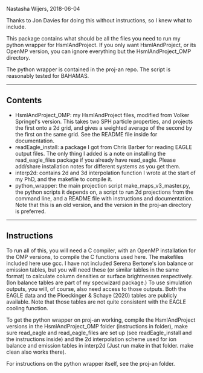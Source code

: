 Nastasha Wijers, 2018-06-04

Thanks to Jon Davies for doing this without instructions, so I knew what to
include.

This package contains what should be all the files you need to run my python
wrapper for HsmlAndProject. If you only want HsmlAndProject, or its OpenMP
version, you can ignore everything but the HsmlAndProject_OMP directory.

The python wrapper is contained in the proj-an repo. 
The script is reasonably tested for BAHAMAS.


-------------------------------------------------------------------------------
Contents
-------------------------------------------------------------------------------
- HsmlAndProject_OMP: my HsmlAndProject files, modified from Volker Springel's
  version. This takes two SPH particle properties, and projects the first onto
  a 2d grid, and gives a weighted average of the second by the first on the 
  same grid. See the README file inside for documentation.
- readEagle_install: a package I got from Chris Barber for reading EAGLE output
  files. The only thing I added is a note on installing the read_eagle_files 
  package if you already have read_eagle. Please add/share installation notes
  for different systems as you get them. 
- interp2d: contains 2d and 3d interpolation function I wrote at the start of my 
  PhD, and the makefile to compile it.
- python_wrapper: the main projection script make_maps_v3_master.py, the python
  scripts it depends on, a script to run 2d projections from the command line,
  and a README file with instructions and documentation.
  Note that this is an old version, and the version in the proj-an directory is
  preferred.


-------------------------------------------------------------------------------
Instructions 
-------------------------------------------------------------------------------
To run all of this, you will need a C compiler, with an OpenMP installation for
the OMP versions, to compile the C functions used here. The makefiles included 
here use gcc. 
I have not included Serena Bertone's ion balance or emission tables, but you 
will need these (or similar tables in the same format) to calculate column 
densities or surface brightnesses respectively. (Ion balance tables are part of 
my specwizard package.) To use simulation outputs, you will, of course, also 
need access to those outputs. 
Both the EAGLE data and the Ploeckinger & Schaye (2020) tables are publicly 
available. Note that those tables are not quite consistent with the EAGLE 
cooling function. 

To get the python wrapper on proj-an working, compile the HsmlAndProject versions 
in the  HsmlAndProject_OMP folder (instructions in folder), make sure read_eagle 
and read_eagle_files are set up (see readEagle_install and the instructions 
inside) and the 2d interpolation scheme used for ion balance and emission tables 
in interp2d (Just run make in that folder. make clean also works there).

For instructions on the python wrapper itself, see the proj-an folder.



